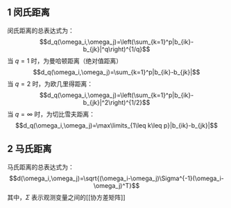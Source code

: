 ## 1 闵氏距离
闵氏距离的总表达式为：$$d_q(\omega_i,\omega_j)=\left(\sum_{k=1}^p|b_{ik}-b_{jk}|^q\right)^{1/q}$$ 
当 $q=1$ 时，为曼哈顿距离（绝对值距离）$$d_q(\omega_i,\omega_j)=\sum_{k=1}^p|b_{ik}-b_{jk}|$$ 
当 $q=2$ 时，为欧几里得距离：$$d_q(\omega_i,\omega_j)=\left(\sum_{k=1}^p|b_{ik}-b_{jk}|^2\right)^{1/2}$$ 
当 $q=\infty$ 时，为切比雪夫距离：$$d_q(\omega_i,\omega_j)=\max\limits_{1\leq k\leq p}|b_{ik}-b_{jk}|$$
## 2 马氏距离
马氏距离的总表达式为：$$d(\omega_i,\omega_j)=\sqrt{(\omega_i-\omega_j)\Sigma^{-1}(\omega_i-\omega_j)^T}$$
其中，$\Sigma$ 表示观测变量之间的[[协方差矩阵]]